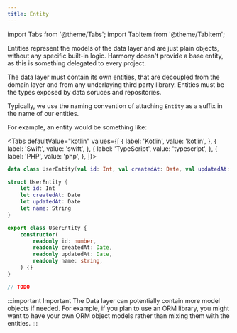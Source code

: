 ```yaml
---
title: Entity
---
```


import Tabs from '@theme/Tabs';
import TabItem from '@theme/TabItem';

Entities represent the models of the data layer and are just plain objects, without any specific built-in logic. Harmony doesn't provide a base entity, as this is something delegated to every project.

The data layer must contain its own entities, that are decoupled from the domain layer and from any underlaying third party library. Entities must be the types exposed by data soruces and repositories. 

Typically, we use the naming convention of attaching `Entity` as a suffix in the name of our entities. 

For example, an entity would be something like:

<Tabs defaultValue="kotlin" values={[
    { label: 'Kotlin', value: 'kotlin', },
    { label: 'Swift', value: 'swift', },
    { label: 'TypeScript', value: 'typescript', },
    { label: 'PHP', value: 'php', },
]}>
<TabItem value="kotlin">

```kotlin
data class UserEntity(val id: Int, val createdAt: Date, val updatedAt: Date, val name: String) 
```

</TabItem>
<TabItem value="swift">

```swift
struct UserEntity {
    let id: Int
    let createdAt: Date
    let updatedAt: Date
    let name: String
}
```

</TabItem>
<TabItem value="typescript">

```typescript
export class UserEntity {
    constructor(
        readonly id: number,
        readonly createdAt: Date,
        readonly updatedAt: Date,
        readonly name: string,
    ) {}
}
```

</TabItem>
<TabItem value="php">

```php
// TODO
```

</TabItem>
</Tabs>


:::important Important
The Data layer can potentially contain more model objects if needed. For example, if you plan to use an ORM library, you might want to have your own ORM object models rather than mixing them with the entities.
:::
